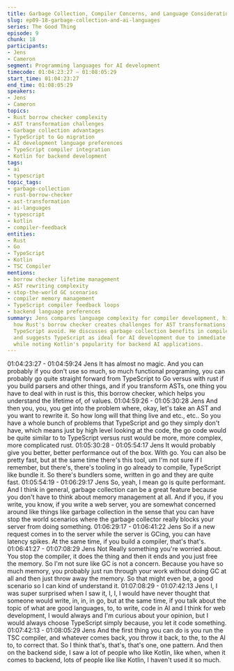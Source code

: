 ```yaml
---
title: Garbage Collection, Compiler Concerns, and Language Considerations for AI
slug: ep09-18-garbage-collection-and-ai-languages
series: The Good Thing
episode: 9
chunk: 18
participants:
- Jens
- Cameron
segment: Programming languages for AI development
timecode: 01:04:23:27 – 01:08:05:29
start_time: 01:04:23:27
end_time: 01:08:05:29
speakers:
- Jens
- Cameron
topics:
- Rust borrow checker complexity
- AST transformation challenges
- Garbage collection advantages
- TypeScript to Go migration
- AI development language preferences
- TypeScript compiler integration
- Kotlin for backend development
tags:
- ai
- typescript
topic_tags:
- garbage-collection
- rust-borrow-checker
- ast-transformation
- ai-languages
- typescript
- kotlin
- compiler-feedback
entities:
- Rust
- Go
- TypeScript
- Kotlin
- TSC Compiler
mentions:
- borrow checker lifetime management
- AST rewriting complexity
- stop-the-world GC scenarios
- compiler memory management
- TypeScript compiler feedback loops
- backend language preferences
summary: Jens compares language complexity for compiler development, highlighting
  how Rust's borrow checker creates challenges for AST transformations that Go and
  TypeScript avoid. He discusses garbage collection benefits in compiler contexts
  and suggests TypeScript as ideal for AI development due to immediate compiler feedback,
  while noting Kotlin's popularity for backend AI applications.
---
```


01:04:23:27 - 01:04:59:24
Jens
It has almost no magic. And you can probably if you don't use so much, so much functional
programing, you can probably go quite straight forward from TypeScript to Go versus with rust if
you build parsers and other things, and if you transform ASTs, one thing you have to deal with in
rust is this, this borrow checker, which helps you understand the lifetime of, of values.
01:04:59:26 - 01:05:30:28
Jens
And then you, you, you get into the problem where, okay, let's take an AST and you want to
rewrite it. So how long will that thing live and etc., etc.. So you have a whole bunch of problems
that TypeScript and go they simply don't have, which means just by high level looking at the
code, the go code would be quite similar to to TypeScript versus rust would be more, more
complex, more complicated rust.
01:05:30:28 - 01:05:54:17
Jens
It would probably give you better, better performance out of the box. With go. You can also be
pretty fast, but at the same time there's this tool, um I'm not sure if I remember, but there's,
there's tooling in go already to compile, TypeScript like bundle it. So there's bundlers some,
written in go and they are quite fast.
01:05:54:19 - 01:06:29:17
Jens
So, yeah, I mean go is quite performant. And I think in general, garbage collection can be a
great feature because you don't have to think about memory management at all. And if you, if
you write, you know, if you write a web server, you are somewhat concerned around like things
like garbage collection in the sense that you can have stop the world scenarios where the
garbage collector really blocks your server from doing something.
01:06:29:17 - 01:06:41:22
Jens
So if a new request comes in to the server while the server is GCing, you can have latency
spikes. At the same time, if you build a compiler, that's that's.
01:06:41:27 - 01:07:08:29
Jens
Not Really something you're worried about. You stop the compiler, it does the thing and then it
ends and you just free the memory. So I'm not sure like GC is not a concern. Because you have
so much memory, you probably just run through your work without doing GC at all and then just
throw away the memory. So that might even be, a good scenario so I can kind of understand it.
01:07:08:29 - 01:07:42:13
Jens
I, I was super surprised when I saw it, I, I, I would have never thought that someone would write,
in, in, in go, but at the same time, if you talk about the topic of what are good languages, to, to
write, code in AI and I think for web development, I would always and I'm curious about your
opinion, but I would always choose TypeScript simply because, you let it code something.
01:07:42:13 - 01:08:05:29
Jens
And the first thing you can do is you run the TSC compiler, and whatever comes back, you
throw it back, to the, to the AI to, to correct that. So I think that's, that's, that's one, one pattern.
And then on the backend side, I saw a lot of people who like Kotlin, like when, when it comes to
backend, lots of people like like Kotlin, I haven't used it so much.